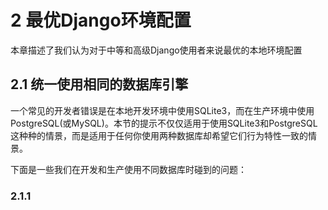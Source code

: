 # 2 最优Django环境配置

本章描述了我们认为对于中等和高级Django使用者来说最优的本地环境配置

## 2.1 统一使用相同的数据库引擎

一个常见的开发者错误是在本地开发环境中使用SQLite3，而在生产环境中使用PostgreSQL(或MySQL)。本节的提示不仅仅适用于使用SQLite3和PostgreSQL这种种的情景，而是适用于任何你使用两种数据库却希望它们行为特性一致的情景。

下面是一些我们在开发和生产使用不同数据库时碰到的问题：

### 2.1.1
